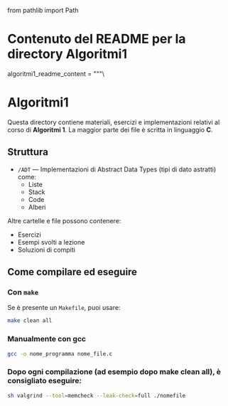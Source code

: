from pathlib import Path

# Contenuto del README per la directory Algoritmi1
algoritmi1_readme_content = """\
# Algoritmi1

Questa directory contiene materiali, esercizi e implementazioni relativi al corso di **Algoritmi 1**. La maggior parte dei file è scritta in linguaggio **C**.

## Struttura

- `/ADT` — Implementazioni di Abstract Data Types (tipi di dato astratti) come:
  - Liste
  - Stack
  - Code
  - Alberi

Altre cartelle e file possono contenere:
- Esercizi
- Esempi svolti a lezione
- Soluzioni di compiti

## Come compilare ed eseguire

### Con `make`
Se è presente un `Makefile`, puoi usare:

```sh
make clean all
```

### Manualmente con gcc
```sh
gcc -o nome_programma nome_file.c
```
### Dopo ogni compilazione (ad esempio dopo make clean all), è consigliato eseguire:

```sh
sh valgrind --tool=memcheck --leak-check=full ./nomefile
```
